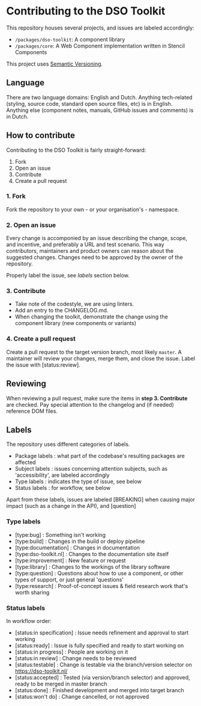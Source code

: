 # Contributing to the DSO Toolkit

This repository houses several projects, and issues are labeled accordingly:

- `/packages/dso-toolkit`: A component library
- `/packages/core`: A Web Component implementation written in Stencil Components

This project uses [Semantic Versioning](http://semver.org/).

## Language

There are two language domains: English and Dutch. Anything tech-related (styling, source code, standard open source files, etc) is in English. Anything else (component notes, manuals, GitHub issues and comments) is in Dutch.

## How to contribute

Contributing to the DSO Toolkit is fairly straight-forward:

1. Fork
2. Open an issue
3. Contribute
4. Create a pull request

### 1. Fork

Fork the repository to your own - or your organisation's - namespace.

### 2. Open an issue

Every change is accomponied by an issue describing the change, scope, and incentive, and preferably a URL and test scenario. This way contributors, maintainers and product owners can reason about the suggested changes. Changes need to be approved by the owner of the repository.

Properly label the issue, see _labels_ section below.

### 3. Contribute

- Take note of the codestyle, we are using linters.
- Add an entry to the CHANGELOG.md.
- When changing the toolkit, demonstrate the change using the component library (new components or variants)

### 4. Create a pull request

Create a pull request to the target version branch, most likely `master`. A maintainer will review your changes, merge them, and close the issue. Label the issue with [status:review].

## Reviewing

When reviewing a pull request, make sure the items in **step 3. Contribute** are checked. Pay special attention to the changelog and (if needed) reference DOM files.

## Labels

The repository uses different categories of labels.

- Package labels : what part of the codebase's resulting packages are affected
- Subject labels : issues concerning attention subjects, such as 'accessibility', are labeled accordingly
- Type labels : indicates the type of issue, see below
- Status labels : for workflow, see below

Apart from these labels, issues are labeled [BREAKING] when causing major impact (such as a change in the API), and [question]

### Type labels

- [type:bug] : Something isn't working
- [type:build] : Changes in the build or deploy pipeline
- [type:documentation] : Changes in documentation
- [type:dso-toolkit.nl] : Changes to the documentation site itself
- [type:improvement] : New feature or request
- [type:library] : Changes to the workings of the library software
- [type:question] : Questions about how to use a component, or other types of support, or just general 'questions'
- [type:research] : Proof-of-concept issues & field research work that's worth sharing

### Status labels

In workflow order:

- [status:in specification] : Issue needs refinement and approval to start working
- [status:ready] : Issue is fully specified and ready to start working on
- [status:in progress] : People are working on it
- [status:in review] : Change needs to be reviewed
- [status:testable] : Change is testable via the branch/version selector on https://dso-toolkit.nl/
- [status:accepted] : Tested (via version/branch selector) and approved, ready to be merged in master branch
- [status:done] : Finished development and merged into target branch
- [status:won't do] : Change cancelled, or not approved
